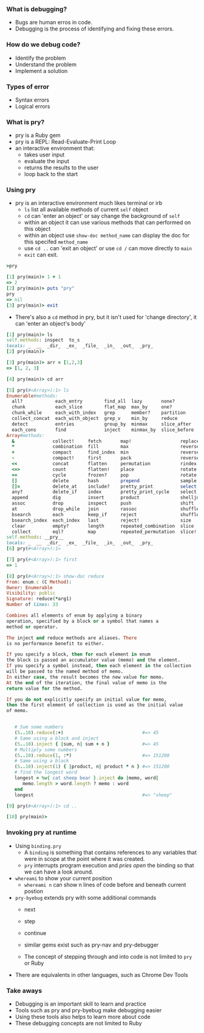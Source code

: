 ### What is debugging?

- Bugs are human erros in code.
- Debugging is the process of identifying and fixing these errors.


### How do we debug code?

- Identify the problem
- Understand the problem
- Implement a solution

### Types of error

- Syntax errors
- Logical errors

### What is pry?

- pry is a Ruby gem
- pry is a REPL: Read-Evaluate-Print Loop
- an interactive environment that:
  - takes user input
  - evaluate the input
  - returns the results to the user
  - loop back to the start

### Using pry

- pry is an interactive environment much likes terminal or irb
  - `ls` list all available methods of current `self` object
  - `cd` can 'enter an object' or say change the background of `self`
  - within an object it can use various methods that can performed on this object
  - within an object use `show-doc method_name` can display the doc for this specifed `method_name`
  - use `cd ..` can 'exit an object' or use `cd /` can move directly to `main`
  - `exit` can exit.

```ruby
>pry

[1] pry(main)> 1 + 1
=> 2
[2] pry(main)> puts "pry"
pry
=> nil
[3] pry(main)> exit
```

- There's also a `cd` method in pry, but it isn't used for 'change directory', it can 'enter an object's body'

```ruby
[1] pry(main)> ls
self.methods: inspect  to_s
locals: _  __  _dir_  _ex_  _file_  _in_  _out_  _pry_
[2] pry(main)>

[3] pry(main)> arr = [1,2,3]
=> [1, 2, 3]

[4] pry(main)> cd arr

[5] pry(#<Array>):1> ls
Enumerable#methods:
  all?            each_entry        find_all  lazy       none?         slice_when
  chunk           each_slice        flat_map  max_by     one?          sort_by
  chunk_while     each_with_index   grep      member?    partition     to_set
  collect_concat  each_with_object  grep_v    min_by     reduce
  detect          entries           group_by  minmax     slice_after
  each_cons       find              inject    minmax_by  slice_before
Array#methods:
  &              collect!     fetch       map!                  replace       sort
  *              combination  fill        max                   reverse       sort!
  +              compact      find_index  min                   reverse!      sort_by!
  -              compact!     first       pack                  reverse_each  sum
  <<             concat       flatten     permutation           rindex        take
  <=>            count        flatten!    place                 rotate        take_while
  ==             cycle        frozen?     pop                   rotate!       to_a
  []             delete       hash        prepend               sample        to_ary
  []=            delete_at    include?    pretty_print          select        to_h
  any?           delete_if    index       pretty_print_cycle    select!       to_s
  append         dig          insert      product               shelljoin     transpose
  assoc          drop         inspect     push                  shift         uniq
  at             drop_while   join        rassoc                shuffle       uniq!
  bsearch        each         keep_if     reject                shuffle!      unshift
  bsearch_index  each_index   last        reject!               size          values_at
  clear          empty?       length      repeated_combination  slice         zip
  collect        eql?         map         repeated_permutation  slice!        |
self.methods: __pry__
locals: _  __  _dir_  _ex_  _file_  _in_  _out_  _pry_
[6] pry(#<Array>):1>

[7] pry(#<Array>):1> first
=> 1

[8] pry(#<Array>):1> show-doc reduce
From: enum.c (C Method):
Owner: Enumerable
Visibility: public
Signature: reduce(*arg1)
Number of lines: 33

Combines all elements of enum by applying a binary
operation, specified by a block or a symbol that names a
method or operator.

The inject and reduce methods are aliases. There
is no performance benefit to either.

If you specify a block, then for each element in enum
the block is passed an accumulator value (memo) and the element.
If you specify a symbol instead, then each element in the collection
will be passed to the named method of memo.
In either case, the result becomes the new value for memo.
At the end of the iteration, the final value of memo is the
return value for the method.

If you do not explicitly specify an initial value for memo,
then the first element of collection is used as the initial value
of memo.


   # Sum some numbers
   (5..10).reduce(:+)                             #=> 45
   # Same using a block and inject
   (5..10).inject { |sum, n| sum + n }            #=> 45
   # Multiply some numbers
   (5..10).reduce(1, :*)                          #=> 151200
   # Same using a block
   (5..10).inject(1) { |product, n| product * n } #=> 151200
   # find the longest word
   longest = %w{ cat sheep bear }.inject do |memo, word|
      memo.length > word.length ? memo : word
   end
   longest                                        #=> "sheep"

[9] pry(#<Array>):1> cd ..

[10] pry(main)>
```

### Invoking pry at runtime

- Using `binding.pry`
  - A `binding` is something that contains references to any variables that were in scope at the point where it was created.
  - `pry` interrupts program execution and *pries open* the binding so that we can have a look around.
- `whereami` to show your current position
  - `whereami n` can show n lines of code before and beneath current postion
- `pry-byebug` extends pry with some additional commands
  - next
  - step
  - continue

  - similar gems exist such as pry-nav and pry-debugger
  - The concept of stepping through and into code is not limited to `pry` or Ruby
- There are equivalents in other languages, such as Chrome Dev Tools

### Take aways

- Debugging is an important skill to learn and practice
- Tools such as pry and pry-byebug make debugging easier
- Using these tools also helps to learn more about code
- These debugging concepts are not limited to Ruby
